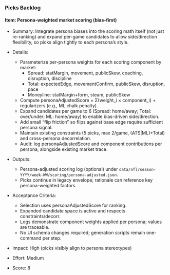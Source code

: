 ### Picks Backlog

#### Item: Persona-weighted market scoring (bias-first)

- Summary: Integrate persona biases into the scoring math itself (not just re-ranking) and expand per-game candidates to allow side/direction flexibility, so picks align tightly to each persona’s style.

- Details:
  - Parameterize per-persona weights for each scoring component by market:
    - Spread: statMargin, movement, publicSkew, coaching, disruption, discipline
    - Total: expectedEdge, movementConfirm, publicSkew, disruption, pace
    - Moneyline: statMargin+form, steam, publicSkew
  - Compute personaAdjustedScore = Σ(weight_i × component_i) + regularizers (e.g., ML chalk penalty).
  - Expand candidates per game to 6 (Spread: home/away; Total: over/under; ML: home/away) to enable bias-driven side/direction.
  - Add small “flip friction” so flips against base edge require sufficient persona signal.
  - Maintain existing constraints (5 picks, max 2/game, (ATS|ML)+Total) and cross-persona decorrelation.
  - Audit: log personaAdjustedScore and component contributions per persona, alongside existing market trace.

- Outputs:
  - Persona-adjusted scoring log (optional) under `data/nfl/season-YYYY/week-WW/scoring/persona-adjusted.json`.
  - Picks continue in legacy envelope; rationale can reference key persona-weighted factors.

- Acceptance Criteria:
  - Selection uses personaAdjustedScore for ranking.
  - Expanded candidate space is active and respects constraints/decorr.
  - Logs demonstrate component weights applied per persona; values are traceable.
  - No UI schema changes required; generation scripts remain one-command per step.

- Impact: High (picks visibly align to persona stereotypes)
- Effort: Medium
- Score: 8


